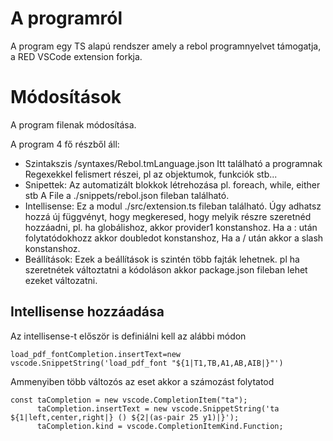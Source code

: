 # A programról
A program egy TS alapú rendszer amely a rebol programnyelvet támogatja, a RED VSCode extension forkja.

# Módosítások
A program filenak módosítása.

 A program 4 fő részből áll:
 - Szintakszis /syntaxes/Rebol.tmLanguage.json
 Itt található a programnak Regexekkel felismert részei, pl az objektumok, funkciók stb...
 -  Snipettek: Az automatizált blokkok létrehozása
 pl. foreach, while, either stb
 A File a ./snippets/rebol.json fileban található.
 -  Intellisense: Ez a modul ./src/extension.ts fileban található.
 Úgy adhatsz hozzá új függvényt, hogy megkeresed, hogy melyik részre szeretnéd hozzáadni, pl. ha globálishoz, akkor provider1 konstanshoz.
 Ha a : után folytatódokhozz akkor doubledot konstanshoz,
 Ha a / után akkor a slash konstanshoz.
-   Beállítások: Ezek a beállítások is szintén több fajták lehetnek.
pl ha szeretnétek változtatni a kódoláson akkor package.json fileban lehet ezeket változatni.

## Intellisense hozzáadása
Az intellisense-t először is definiálni kell az alábbi módon
```
load_pdf_fontCompletion.insertText=new vscode.SnippetString('load_pdf_font "${1|T1,TB,A1,AB,AIB|}"')
```

Ammenyiben több változós az eset akkor a számozást folytatod

```
const taCompletion = new vscode.CompletionItem("ta");
      taCompletion.insertText = new vscode.SnippetString('ta ${1|left,center,right|} () ${2|(as-pair 25 y1)|}');
      taCompletion.kind = vscode.CompletionItemKind.Function;
      
```